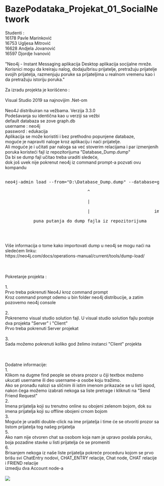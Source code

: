 # BazePodataka_Projekat_01_SocialNetwork
Studenti :<br />
16178 Pavle Marinković<br />
16753	Ugljesa	Mitrović<br />
16628	Andjela	Jovanović<br />
16597	Djordje	Ivanović<br />
<br />
"Neo4j - Instant Messaging aplikacija
Desktop aplikacija socijalne mreže. Korisnici mogu da kreiraju nalog, dodaju/brisu prijatelje,
pretražuju prijatelje svojih prijatelja, razmenjuju poruke sa prijateljima u realnom vremenu kao i da pretražuju istoriju poruka."
<br />
<br />
Za izradu projekta je korišćeno :<br />
<br />
Visual Studio 2019 sa najnovijim .Net-om<br />
<br />
Neo4J distribuiran na vežbama. Verzija 3.3.0<br />
Podešavanja su identična kao u verziji sa vežbi<br />
default databaza se zove graph.db<br />
username : neo4j<br />
password : edukacija<br />
Aplikacija se može koristiti i bez prethodno popunjene databaze,<br />
moguće je napraviti naloge kroz aplikaciju i naći prijatelje.<br />
Ali moguće je i učitati par naloga sa već stoverim relacijama i par izmenjenih poruka koristeći fajl iz repozitorijuma "Database_Dump.dump"<br />
Da bi se dump fajl učitao treba uraditi sledeće,<br />
dok još uvek nije pokrenut neo4j iz command prompt-a pozvati ovu kompandu<br />
<br />
<pre>
neo4j-admin load --from="D:\Database_Dump.dump" --database=graph.db --force<br />
                                ^                             ^<br />
                                |                             |<br />
                                |                         ime databaze (u distribuciji neo4j-a sa vezbi je to graph.db)<br />
           puna putanja do dump fajla iz repozitorijuma<br />
</pre>
<br />
<br />
Više informacija o tome kako importovati dump u neo4j se mogu naći na sledećem linku:<br />
https://neo4j.com/docs/operations-manual/current/tools/dump-load/<br />
<br />
<br />
<br />
Pokretanje projekta :<br />
<br />
1.<br />
Prvo treba pokrenuti Neo4J kroz command prompt<br />
Kroz command prompt odemo u bin folder neo4j distribucije, a zatim pozovemo neo4j console<br />
<br />
2.<br />
Pokrenemo visual studio solution fajl.
U visual studio solution fajlu postoje dva projekta "Server" i "Client"<br />
Prvo treba pokrenuti Server projekat<br />
<br />
3.<br />
Sada možemo pokrenuti koliko god želimo instanci "Client" projekta<br />
<br />
<br />
<br />
Dodatne informacije:<br />
1.<br />
Klikom na dugme find people se otvara prozor u čiji textbox možemo ukucati username ili deo username-a osobe koju tražimo.<br />
Ako se pronađu nalozi sa sličnim ili istim imenom prikazaće se u listi ispod, nakon čega možemo izabrati nekoga sa liste pretrage i kliknuti na "Send Friend Request"<br />
2.<br />
Imena prijatelja koji su trenutno online su obojeni zelenom bojom, dok su imena prijatelja koji su offline obojeni crnom bojom<br />
3.<br />
Moguće je uraditi double-click na ime prijatelja i time će se otvoriti prozor sa listom prijatelja tog našeg prijatelja<br />
5.<br />
Ako nam nije otvoren chat sa osobom koja nam je upravo poslala poruku, boja pozadine stavke u listi prijatelja će se promeniti<br />
6.<br />
Brisanjem nekoga iz naše liste prijatelja pokreće proceduru kojom se prvo brišu svi ChatEntry nodovi, CHAT_ENTRY relacije, Chat node, CHAT relacije i FRIEND relacije<br />
izmedju dva Account node-a<br />
<br />
<img src="https://i.imgur.com/dIBgxAb.png"/>

